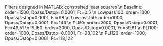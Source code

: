 Filters designed in MATLAB: constrained least squares \n
Baseline: order=1500, Dpass/Dstop=0.0001, Fc=0.5 \n
Lowpass100: order=1000, Dpass/Dstop=0.0001, Fc=98 \n
Lowpass150: order=1000, Dpass/Dstop=0.0001, Fc=148 \n
PLI50: order=2000, Dpass/Dstop=0.0001, Fc=49,51 \n
PLI60: order=2000, Dpass/Dstop=0.0001, Fc=59,61 \n
PLI100: order=1000, Dpass/Dstop=0.0001, Fc=98,102 \n
PLI120: order=1000, Dpass/Dstop=0.0001, Fc=118,122
